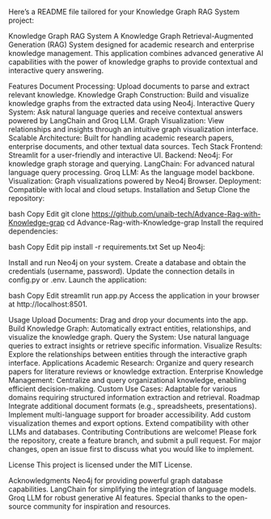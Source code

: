 
Here’s a README file tailored for your Knowledge Graph RAG System project:

Knowledge Graph RAG System
A Knowledge Graph Retrieval-Augmented Generation (RAG) System designed for academic research and enterprise knowledge management. This application combines advanced generative AI capabilities with the power of knowledge graphs to provide contextual and interactive query answering.

Features
Document Processing: Upload documents to parse and extract relevant knowledge.
Knowledge Graph Construction: Build and visualize knowledge graphs from the extracted data using Neo4j.
Interactive Query System: Ask natural language queries and receive contextual answers powered by LangChain and Groq LLM.
Graph Visualization: View relationships and insights through an intuitive graph visualization interface.
Scalable Architecture: Built for handling academic research papers, enterprise documents, and other textual data sources.
Tech Stack
Frontend: Streamlit for a user-friendly and interactive UI.
Backend:
Neo4j: For knowledge graph storage and querying.
LangChain: For advanced natural language query processing.
Groq LLM: As the language model backbone.
Visualization: Graph visualizations powered by Neo4j Browser.
Deployment: Compatible with local and cloud setups.
Installation and Setup
Clone the repository:

bash
Copy
Edit
git clone https://github.com/unaib-tech/Advance-Rag-with-Knowledge-grap
cd Advance-Rag-with-Knowledge-grap
Install the required dependencies:

bash
Copy
Edit
pip install -r requirements.txt
Set up Neo4j:

Install and run Neo4j on your system.
Create a database and obtain the credentials (username, password).
Update the connection details in config.py or .env.
Launch the application:

bash
Copy
Edit
streamlit run app.py
Access the application in your browser at http://localhost:8501.

Usage
Upload Documents: Drag and drop your documents into the app.
Build Knowledge Graph: Automatically extract entities, relationships, and visualize the knowledge graph.
Query the System: Use natural language queries to extract insights or retrieve specific information.
Visualize Results: Explore the relationships between entities through the interactive graph interface.
Applications
Academic Research: Organize and query research papers for literature reviews or knowledge extraction.
Enterprise Knowledge Management: Centralize and query organizational knowledge, enabling efficient decision-making.
Custom Use Cases: Adaptable for various domains requiring structured information extraction and retrieval.
Roadmap
 Integrate additional document formats (e.g., spreadsheets, presentations).
 Implement multi-language support for broader accessibility.
 Add custom visualization themes and export options.
 Extend compatibility with other LLMs and databases.
Contributing
Contributions are welcome! Please fork the repository, create a feature branch, and submit a pull request. For major changes, open an issue first to discuss what you would like to implement.

License
This project is licensed under the MIT License.

Acknowledgments
Neo4j for providing powerful graph database capabilities.
LangChain for simplifying the integration of language models.
Groq LLM for robust generative AI features.
Special thanks to the open-source community for inspiration and resources.
